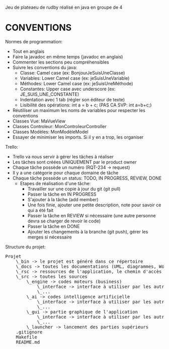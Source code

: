  Jeu de plateaeu de rudby réalisé en java en groupe de 4
 

# CONVENTIONS

Normes de programmation:
* Tout en anglais
* Faire la javadoc en même temps (javadoc en anglais)
* Commenter les sections peu compréhensibles
* Suivre les conventions du java:
    * Classe: Camel case (ex: BonjourJeSuisUneClasse)
    * Variables: Lower Camel case (ex: jeSuisUneVariable)
    * Méthodes: Lower Camel case (ex: jeSuisUneMéthode)
    * Constantes: Upper case avec underscore (ex: JE_SUIS_UNE_CONSTANTE)
    * Indentation avec 1 tab (régler son éditeur de texte)
    * Lisibilité des opérations: int a = b + c; (PAS CA SVP: int a=b+c;)
* Réutiliser un maximum les noms de variables pour respecter les conventions
* Classes Vue: MaVueView
* Classes Controleur: MonControleurController
* Classes Modèles: MonModèleModel
* Essayer de minimiser les imports. Si il y en a trop, les organiser

Trello:
* Trello va nous servir à gérer les tâches à réaliser
* Les tâches sont créées UNIQUEMENT par le product owner
* Chaque tâche possède un numéro (RQT-234 -> request)
* Il y a une catégorie pour chaque domaine de tâche
* Chaque tâche possède un status: TODO, IN PROGRESS, REVIEW, DONE
    * Etapes de réalisation d'une tâche:
        * Travailler sur une copie à jour du git (git pull)
        * Passer la tâche en IN PROGRESS
        * S'ajouter à la tâche (add member)
        * Une fois finie, ajouter une petite description, note pour savoir ce qui a été fait
        * Passer la tâche en REVIEW si nécessaire (une autre personne devra se charger de revoir le code)
        * Passer la tâche en DONE
        * Ajouter les changements à la branche (git push), gérer les merges si nécessaire

Structure du projet:

<pre>
Projet
    \_bin -> le projet est généré dans ce répertoire
    \_docs -> toutes les documentations (UML, diagrammes, Words...) sont ici
    \_rsc -> ressources de l'application, le chemin d'accès classique sera ../rsc/image.png dans le code
    \_src -> toutes les sources
        \_engine -> codes moteurs (business)
            \_interface -> interface à utiliser par les autres systèmes
            \_...
        \_ai -> codes intelligence artificielle
            \_interface -> interface à utiliser par les autres systèmes
            \_...
        \_gui -> partie graphique de l'application
            \_interface -> interface à utiliser par les autres systèmes
            \_...
        \_launcher -> lancement des parties supérieurs
    .gitignore
    Makefile
    README.md
</pre>
